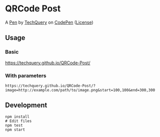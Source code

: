 # QRCode Post

A [Pen](https://codepen.io/tech_query/pen/mGJzbK) by [TechQuery](https://codepen.io/tech_query) on [CodePen](https://codepen.io) ([License](https://codepen.io/tech_query/pen/mGJzbK/license))



## Usage


### Basic

https://techquery.github.io/QRCode-Post/


### With parameters
```
https://techquery.github.io/QRCode-Post/?image=http://example.com/path/to/image.png&start=100,100&end=300,300
```


## Development

```Shell
npm install
# Edit files
npm test
npm start
```
